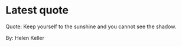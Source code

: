 # Latest quote 

Quote: Keep yourself to the sunshine and you cannot see the shadow. 

By: Helen Keller